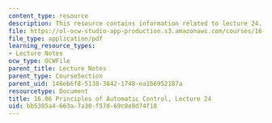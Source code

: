 ```yaml
---
content_type: resource
description: This resource contains information related to lecture 24.
file: https://ol-ocw-studio-app-production.s3.amazonaws.com/courses/16-06-principles-of-automatic-control-fall-2012/bb5385a4663a7a30f57d69c0e8d74f18_MIT16_06F12_Lecture_24.pdf
file_type: application/pdf
learning_resource_types:
- Lecture Notes
ocw_type: OCWFile
parent_title: Lecture Notes
parent_type: CourseSection
parent_uid: 146eb6f8-5138-3842-1748-ea1b6952187a
resourcetype: Document
title: 16.06 Principles of Automatic Control, Lecture 24
uid: bb5385a4-663a-7a30-f57d-69c0e8d74f18
---
```


